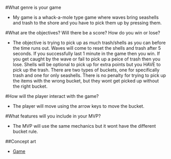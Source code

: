 #What genre is your game
 - My game is a whack-a-mole type game where waves bring seashells and trash to the shore and you have to pick them up by pressing them.

#What are the objectives? Will there be a score? How do you win or lose?
 - The objective is trying to pick up as much trash/shells as you can before the time runs out. Waves will come to reset the shells and trash after 5 seconds. If you successfully last 1 minute in the game then you win. If you get caught by the wave or fail to pick up a peice of trash then you lose. Shells will be optional to pick up for extra points but you HAVE to pick up the trash. There are two types of buckets, one for specifically trash and one for only seashells. There is no penalty for trying to pick up the items with the wrong bucket, but they wont get picked up without the right bucket.

#How will the player interact with the game?
 - The player will move using the arrow keys to move the bucket.

#What features will you include in your MVP?
 - The MVP will use the same mechanics but it wont have the different bucket rule. 

##Concept art
- [Game](../../jsstuff/game.html) 

